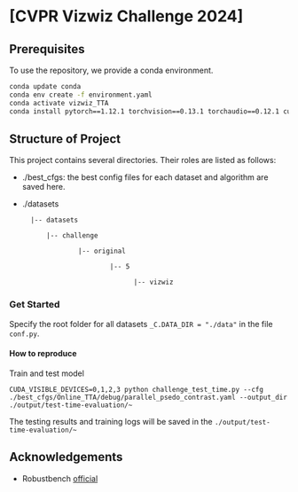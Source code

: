 # [CVPR Vizwiz Challenge 2024]
## Prerequisites

To use the repository, we provide a conda environment.

```bash
conda update conda
conda env create -f environment.yaml
conda activate vizwiz_TTA
conda install pytorch==1.12.1 torchvision==0.13.1 torchaudio==0.12.1 cudatoolkit=11.3 -c pytorch
```

## Structure of Project

This project contains several directories. Their roles are listed as follows:

+ ./best_cfgs: the best config files for each dataset and algorithm are saved here.
+ ./datasets
  
  	    |-- datasets 
  	
  	        |-- challenge
  	
  	                |-- original
  	
  	                        |-- 5
  	
  	                              |-- vizwiz

  
### Get Started

Specify the root folder for all datasets `_C.DATA_DIR = "./data"` in the file `conf.py`. 

#### How to reproduce

Train and test model

    CUDA_VISIBLE_DEVICES=0,1,2,3 python challenge_test_time.py --cfg ./best_cfgs/Online_TTA/debug/parallel_psedo_contrast.yaml --output_dir ./output/test-time-evaluation/~

The testing results and training logs will be saved in the `./output/test-time-evaluation/~`

## Acknowledgements

+ Robustbench [official](https://github.com/RobustBench/robustbench)

